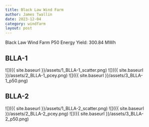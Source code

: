 ```yaml
---
title: Black Law Wind Farm
author: James Twallin
date: 2023-12-04
category: windfarm
layout: post
---
```

Black Law Wind Farm P50 Energy Yield: 300.84 MWh

BLLA-1
-------------
![]({{ site.baseurl }}/assets/1_BLLA-1_scatter.png)
![]({{ site.baseurl }}/assets/2_BLLA-1_pcey.png)
![]({{ site.baseurl }}/assets/3_BLLA-1_p50.png)

BLLA-2
-------------
![]({{ site.baseurl }}/assets/1_BLLA-2_scatter.png)
![]({{ site.baseurl }}/assets/2_BLLA-2_pcey.png)
![]({{ site.baseurl }}/assets/3_BLLA-2_p50.png)

